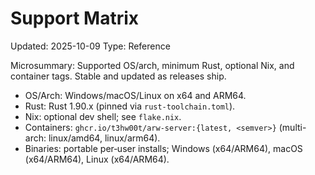 # Support Matrix
Updated: 2025-10-09
Type: Reference

Microsummary: Supported OS/arch, minimum Rust, optional Nix, and container tags. Stable and updated as releases ship.

- OS/Arch: Windows/macOS/Linux on x64 and ARM64.
- Rust: Rust 1.90.x (pinned via `rust-toolchain.toml`).
- Nix: optional dev shell; see `flake.nix`.
- Containers: `ghcr.io/t3hw00t/arw-server:{latest, <semver>}` (multi-arch: linux/amd64, linux/arm64).
- Binaries: portable per‑user installs; Windows (x64/ARM64), macOS (x64/ARM64), Linux (x64/ARM64).
